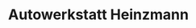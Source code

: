 ---
title: "Autowerkstatt Heinzmann"
url: /markneukirchen/autowerkstatt-heinzmann/
shop: Autowerkstatt
---